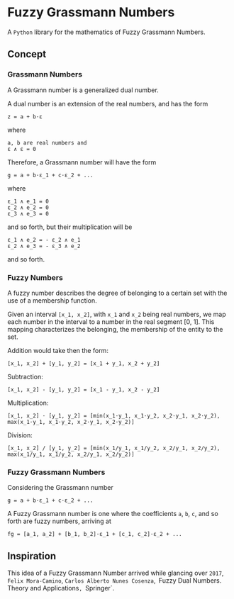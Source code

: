 # Fuzzy Grassmann Numbers

A `Python` library for the mathematics of Fuzzy Grassmann Numbers.


## Concept

### Grassmann Numbers

A Grassmann number is a generalized dual number.

A dual number is an extension of the real numbers, and has the form

    z = a + b⋅ε

where

    a, b are real numbers and
    ε ∧ ε = 0

Therefore, a Grassmann number will have the form

    g = a + b⋅ε_1 + c⋅ε_2 + ...

where

    ε_1 ∧ e_1 = 0
    ε_2 ∧ e_2 = 0
    ε_3 ∧ e_3 = 0

and so forth, but their multiplication will be

    ε_1 ∧ e_2 = - ε_2 ∧ e_1
    ε_2 ∧ e_3 = - ε_3 ∧ e_2

and so forth.


### Fuzzy Numbers

A fuzzy number describes the degree of belonging to a certain set with the use of a membership function.

Given an interval `[x_1, x_2]`, with `x_1` and `x_2` being real numbers, we map each number in the interval to a number in the real segment [0, 1]. This mapping characterizes the belonging, the membership of the entity to the set.

Addition would take then the form:

    [x_1, x_2] + [y_1, y_2] = [x_1 + y_1, x_2 + y_2]

Subtraction:

    [x_1, x_2] - [y_1, y_2] = [x_1 - y_1, x_2 - y_2]

Multiplication:

    [x_1, x_2] ⋅ [y_1, y_2] = [min(x_1⋅y_1, x_1⋅y_2, x_2⋅y_1, x_2⋅y_2), max(x_1⋅y_1, x_1⋅y_2, x_2⋅y_1, x_2⋅y_2)]

Division:

    [x_1, x_2] / [y_1, y_2] = [min(x_1/y_1, x_1/y_2, x_2/y_1, x_2/y_2), max(x_1/y_1, x_1/y_2, x_2/y_1, x_2/y_2)]


### Fuzzy Grassmann Numbers

Considering the Grassmann number

    g = a + b⋅ε_1 + c⋅ε_2 + ...

A Fuzzy Grassmann number is one where the coefficients `a`, `b`, `c`, and so forth are fuzzy numbers, arriving at

    fg = [a_1, a_2] + [b_1, b_2]⋅ε_1 + [c_1, c_2]⋅ε_2 + ...



## Inspiration

This idea of a Fuzzy Grassmann Number arrived while glancing over `2017`, `Felix Mora-Camino`, `Carlos Alberto Nunes Cosenza`,` `Fuzzy Dual Numbers. Theory and Applications`, `Springer`.
